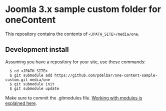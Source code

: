 # Joomla 3.x sample custom folder for oneContent

This repository contains the contents of `<JPATH_SITE>/media/one`. 

## Development install

Assuming you have a repository for your site, use these commands:

```
  $ cd <JPATH_SITE>
  $ git submodule add https://github.com/pdelbar/one-content-sample-custom.git media/one  
  $ git submodule init
  $ git submodule update
```

Make sure to commit the .gitmodules file. [Working with modules is explained here](https://chrisjean.com/2009/04/20/git-submodules-adding-using-removing-and-updating/:).
